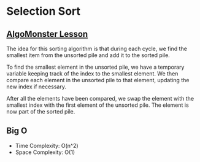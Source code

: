 # Selection Sort

## [AlgoMonster Lesson](https://algo.monster/problems/sorting_intro)

The idea for this sorting algorithm is that during each cycle, we find the smallest item from the unsorted pile and add it to the sorted pile.

To find the smallest element in the unsorted pile, we have a temporary variable keeping track of the index to the smallest element. We then compare each element in the unsorted pile to that element, updating the new index if necessary.

After all the elements have been compared, we swap the element with the smallest index with the first element of the unsorted pile. The element is now part of the sorted pile.

## Big O

- Time Complexity: O(n^2)
- Space Complexity: O(1)
